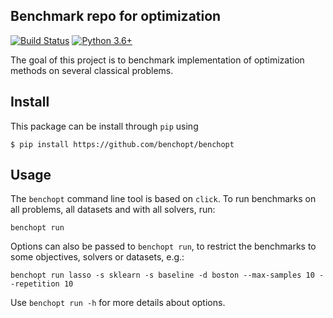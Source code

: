 ## Benchmark repo for optimization

[![Build Status](https://dev.azure.com/benchopt/benchopt/_apis/build/status/benchopt.benchOpt?branchName=master)](https://dev.azure.com/benchopt/benchopt/_build/latest?definitionId=1&branchName=master)
[![Python 3.6+](https://img.shields.io/badge/python-3.6%2B-blue)](https://www.python.org/downloads/release/python-360/)

The goal of this project is to benchmark implementation of optimization methods on several classical problems.


Install
--------

This package can be install through `pip` using

```
$ pip install https://github.com/benchopt/benchopt
```

Usage
-----

The `benchopt` command line tool is based on `click`. To run benchmarks on all problems, all datasets and with all solvers, run:

```
benchopt run
```

Options can also be passed to `benchopt run`, to restrict the benchmarks to some objectives, solvers or datasets, e.g.:

```
benchopt run lasso -s sklearn -s baseline -d boston --max-samples 10 --repetition 10
```

Use `benchopt run -h` for more details about options.

